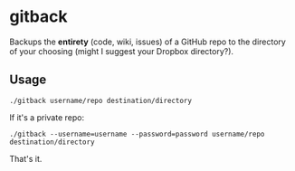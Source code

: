 # gitback

Backups the **entirety** (code, wiki, issues) of a GitHub repo to the directory of your choosing  (might I suggest your Dropbox directory?).

## Usage

    ./gitback username/repo destination/directory

If it's a private repo:

    ./gitback --username=username --password=password username/repo destination/directory

That's it.